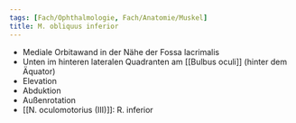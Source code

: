 ```yaml
---
tags: [Fach/Ophthalmologie, Fach/Anatomie/Muskel]
title: M. obliquus inferior
---
```

*   Mediale Orbitawand in der Nähe der Fossa lacrimalis
*   Unten im hinteren lateralen Quadranten am [[Bulbus oculi]] (hinter dem Äquator)
*   Elevation
*   Abduktion
*   Außenrotation
*   [[N. oculomotorius (III)]]: R. inferior